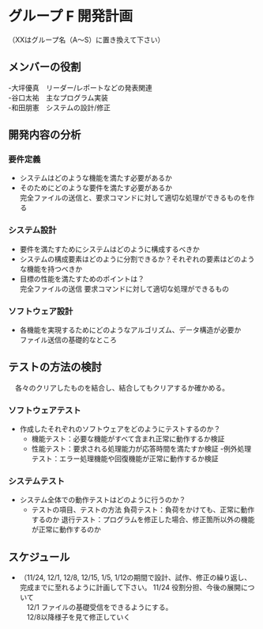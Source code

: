# グループ F 開発計画
  （XXはグループ名（A〜S）に置き換えて下さい）

## メンバーの役割
-大坪優真　リーダー/レポートなどの発表関連   
-谷口太祐　主なプログラム実装  
-和田朋憲　システムの設計/修正  
## 開発内容の分析

### 要件定義
- システムはどのような機能を満たす必要があるか
- そのためにどのような要件を満たす必要があるか  
完全ファイルの送信と、要求コマンドに対して適切な処理ができるものを作る
###  システム設計

- 要件を満たすためにシステムはどのように構成するべきか
- システムの構成要素はどのように分割できるか？それぞれの要素はどのような機能を持つべきか
- 目標の性能を満たすためのポイントは？  
  完全ファイルの送信
  要求コマンドに対して適切な処理ができるもの
### ソフトウェア設計
- 各機能を実現するためにどのようなアルゴリズム、データ構造が必要か  
  ファイル送信の基礎的なところ
  
## テストの方法の検討
　各々のクリアしたものを結合し、結合してもクリアするか確かめる。

### ソフトウェアテスト
- 作成したそれぞれのソフトウェアをどのようにテストするのか？
  - 機能テスト：必要な機能がすべて含まれ正常に動作するか検証  
  - 性能テスト：要求される処理能力が応答時間を満たすか検証
  -例外処理テスト：エラー処理機能や回復機能が正常に動作するか検証
  
### システムテスト
- システム全体での動作テストはどのように行うのか？
  - テストの項目、テストの方法
  負荷テスト：負荷をかけても、正常に動作するのか
  退行テスト：プログラムを修正した場合、修正箇所以外の機能が正常に動作するのか
  
## スケジュール

- （11/24, 12/1, 12/8, 12/15, 1/5, 1/12の期間で設計、試作、修正の繰り返し、完成までに至れるように計画して下さい。
  11/24 役割分担、今後の展開について  
　12/1 ファイルの基礎受信をできるようにする。  
　12/8以降様子を見て修正していく  
 
